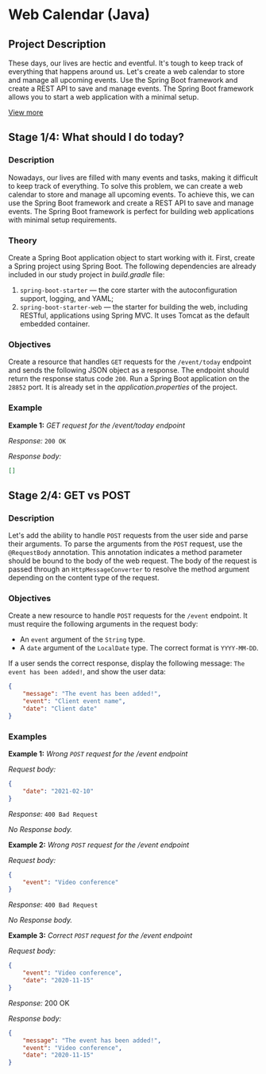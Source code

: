 # Web Calendar (Java)

## Project Description

These days, our lives are hectic and eventful. It's tough to keep track of everything that happens around us. Let's create a web calendar to store and manage all upcoming events. Use the Spring Boot framework and create a REST API to save and manage events. The Spring Boot framework allows you to start a web application with a minimal setup.

[View more](https://hyperskill.org/projects/396)


## Stage 1/4: What should I do today?

### Description

Nowadays, our lives are filled with many events and tasks, making it difficult to keep track of everything. To solve this problem, we can create a web calendar to store and manage all upcoming events. To achieve this, we can use the Spring Boot framework and create a REST API to save and manage events. The Spring Boot framework is perfect for building web applications with minimal setup requirements.

### Theory

Create a Spring Boot application object to start working with it. First, create a Spring project using Spring Boot. The following dependencies are already included in our study project in *build.gradle* file:

1. `spring-boot-starter` — the core starter with the autoconfiguration support, logging, and YAML;
2. `spring-boot-starter-web` — the starter for building the web, including RESTful, applications using Spring MVC. It uses Tomcat as the default embedded container.

### Objectives

Create a resource that handles `GET` requests for the `/event/today` endpoint and sends the following JSON object as a response. The endpoint should return the response status code `200`. Run a Spring Boot application on the `28852` port. It is already set in the *application.properties* of the project.

### Example

**Example 1:** *GET request for the /event/today endpoint*

*Response:* `200 OK`

*Response body:*
```json
[]
```


## Stage 2/4: GET vs POST

### Description

Let's add the ability to handle `POST` requests from the user side and parse their arguments. To parse the arguments from the `POST` request, use the `@RequestBody` annotation. This annotation indicates a method parameter should be bound to the body of the web request. The body of the request is passed through an `HttpMessageConverter` to resolve the method argument depending on the content type of the request.

### Objectives

Create a new resource to handle `POST` requests for the `/event` endpoint. It must require the following arguments in the request body:

- An `event` argument of the `String` type.
- A `date` argument of the `LocalDate` type. The correct format is `YYYY-MM-DD`.

If a user sends the correct response, display the following message: `The event has been added!`, and show the user data:
```json
{
    "message": "The event has been added!",
    "event": "Client event name",
    "date": "Client date"
}
```

### Examples

**Example 1:** *Wrong `POST` request for the /event endpoint*

*Request body:*
```json
{
    "date": "2021-02-10"
}
```

*Response:* `400 Bad Request`

*No Response body.*

**Example 2:** *Wrong `POST` request for the /event endpoint*

*Request body:*
```json
{
    "event": "Video conference"
}
```

*Response:* `400 Bad Request`

*No Response body.*

**Example 3:** *Сorrect `POST` request for the /event endpoint*

*Request body:*
```json
{
    "event": "Video conference",
    "date": "2020-11-15"
}
```

*Response:* 200 OK

*Response body:*
```json
{
    "message": "The event has been added!",
    "event": "Video conference",
    "date": "2020-11-15"
}
```
